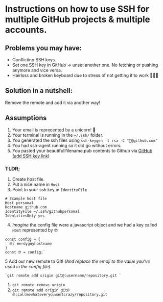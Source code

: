 # Instructions on how to use SSH for multiple GitHub projects & multiple accounts.

## Problems you may have:   
- Conflicting SSH keys.
- Set one SSH key in GitHub -> unset another one. No fetching or pushing anymore and vice versa.
- Hairloss and broken keyboard due to stress of not getting it to work 👨🏻‍🦲

## Solution in a nutshell:
Remove the remote and add it via another way!

## Assumptions
1. Your email is reprecented by a unicorn! 🦄
2. Your terminal is running in the `~/.ssh/` folder.
3. You generated the ssh files using `ssh-keygen -t rsa -C "🦄@github.com"`
4. You had ssh-agent running so it did go without errors.
5. You pasted your beautifullfilename.pub contents to Github via [GitHub (add SSH key link)](https://github.com/settings/ssh/new)

### TLDR;   
1. Create host file. 
2. Put a nice name in `Host`
3. Point to your ssh key in `IdentityFile`

```
# Example host file
Host personal     
Hostname github.com
IdentityFile ~/.ssh/githubpersonal   
IdentitiesOnly yes
```

4. _Imagine_ the config file were a javascript object and we had a key called `Host` represented by 🤓 
```
const config = {
  🤓: nerdyguyhostname
}
const 🤓 = config;`
```

5 Add our new remote to Git! _(And replace the emoji to the value you've used in the config file)._

```
`git remote add origin git@:username/repository.git `
```


1. `git remote remove origin`
2. `git remote add origin git@🤓:callmewhateveryouwantcrazy/repository.git`

